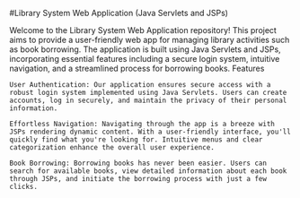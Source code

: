 #Library System Web Application (Java Servlets and JSPs)

Welcome to the Library System Web Application repository! This project aims to provide a user-friendly web app for managing library activities such as book borrowing. The application is built using Java Servlets and JSPs, incorporating essential features including a secure login system, intuitive navigation, and a streamlined process for borrowing books.
Features

    User Authentication: Our application ensures secure access with a robust login system implemented using Java Servlets. Users can create accounts, log in securely, and maintain the privacy of their personal information.

    Effortless Navigation: Navigating through the app is a breeze with JSPs rendering dynamic content. With a user-friendly interface, you'll quickly find what you're looking for. Intuitive menus and clear categorization enhance the overall user experience.

    Book Borrowing: Borrowing books has never been easier. Users can search for available books, view detailed information about each book through JSPs, and initiate the borrowing process with just a few clicks.
